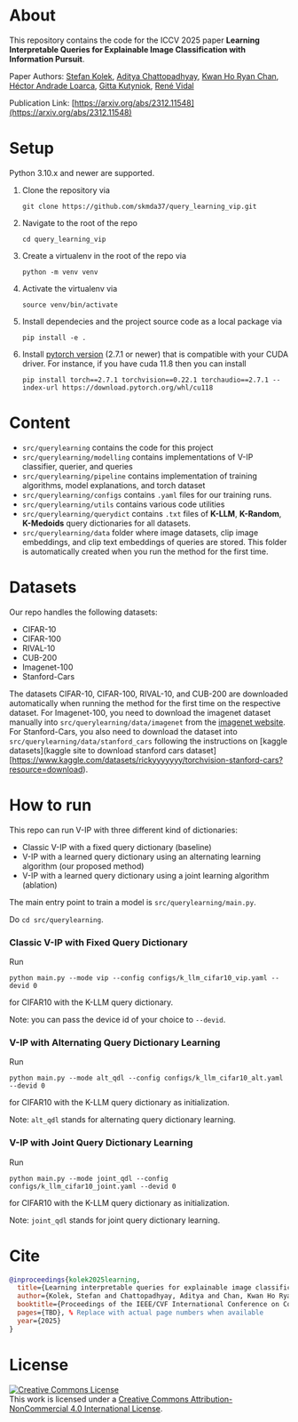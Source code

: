# About

This repository contains the code for the ICCV 2025 paper **Learning Interpretable Queries for Explainable Image Classification with Information Pursuit**.

Paper Authors: [Stefan Kolek](https://skmda37.github.io/), [Aditya Chattopadhyay](https://achatto1.github.io/), [Kwan Ho Ryan Chan](https://ryanchankh.github.io/), [Héctor Andrade Loarca](https://arsenal9971.github.io/), [Gitta Kutyniok](https://www.ai.math.uni-muenchen.de/members/professor/kutyniok/index.html), [René Vidal](https://www.grasp.upenn.edu/people/rene-vidal/) 

Publication Link: [https://arxiv.org/abs/2312.11548](https://arxiv.org/abs/2312.11548)

# Setup
Python 3.10.x and newer are supported.

1. Clone the repository via
    ```
    git clone https://github.com/skmda37/query_learning_vip.git
    ```
1. Navigate to the root of the repo
    ```
    cd query_learning_vip
    ```
1. Create a virtualenv in the root of the repo via
    ```
    python -m venv venv
    ```
1. Activate the virtualenv via
    ```
    source venv/bin/activate
    ```
1. Install dependecies and the project source code as a local package via
    ```
    pip install -e .
    ```
1. Install [pytorch version](https://pytorch.org/get-started/previous-versions/)  (2.7.1 or newer) that is compatible with your CUDA driver. For instance, if you have cuda 11.8 then you can install
    ```
    pip install torch==2.7.1 torchvision==0.22.1 torchaudio==2.7.1 --index-url https://download.pytorch.org/whl/cu118
    ```

# Content

* `src/querylearning` contains the code for this project
* `src/querylearning/modelling` contains implementations of V-IP classifier, querier, and queries
* `src/querylearning/pipeline` contains implementation of training algorithms, model explanations, and torch dataset
* `src/querylearning/configs` contains `.yaml` files for our training runs.
* `src/querylearning/utils` contains various code utilities 
* `src/querylearning/querydict` contains `.txt` files of **K-LLM**, **K-Random**, **K-Medoids** query dictionaries for all datasets.
* `src/querylearning/data` folder where image datasets, clip image embeddings, and clip text embeddings of queries are stored. This folder is automatically created when you run the method for the first time.

# Datasets
Our repo handles the following datasets:

* CIFAR-10
* CIFAR-100
* RIVAL-10
* CUB-200
* Imagenet-100
* Stanford-Cars

The datasets CIFAR-10, CIFAR-100, RIVAL-10, and CUB-200 are downloaded automatically when running the method for the first time on the respective dataset. For Imagenet-100, you need to download the imagenet dataset manually into `src/querylearning/data/imagenet` from the [imagenet website](https://www.image-net.org/). For Stanford-Cars, you also need to download the dataset into `src/querylearning/data/stanford_cars` following the instructions on [kaggle datasets](kaggle site to download stanford cars dataset][https://www.kaggle.com/datasets/rickyyyyyyy/torchvision-stanford-cars?resource=download).


# How to run
This repo can run V-IP with three different kind of dictionaries:

* Classic V-IP with a fixed query dictionary (baseline)
* V-IP with a learned query dictionary using an alternating learning algorithm (our proposed method)
* V-IP with a learned query dictionary using a joint learning algorithm (ablation)

The main entry point to train a model is `src/querylearning/main.py`. 

Do `cd src/querylearning`.

### Classic V-IP with Fixed Query Dictionary
Run 

```
python main.py --mode vip --config configs/k_llm_cifar10_vip.yaml --devid 0
```

for CIFAR10 with the K-LLM query dictionary.

Note: you can pass the device id of your choice to `--devid`.

### V-IP with Alternating Query Dictionary Learning
Run 

```
python main.py --mode alt_qdl --config configs/k_llm_cifar10_alt.yaml --devid 0
```

for CIFAR10 with the K-LLM query dictionary as initialization.

Note: `alt_qdl` stands for alternating query dictionary learning.

### V-IP with Joint Query Dictionary Learning
Run 

```
python main.py --mode joint_qdl --config configs/k_llm_cifar10_joint.yaml --devid 0
```

for CIFAR10 with the K-LLM query dictionary as initialization.

Note: `joint_qdl` stands for joint query dictionary learning.

# Cite
```bibtex
@inproceedings{kolek2025learning,
  title={Learning interpretable queries for explainable image classification with information pursuit},
  author={Kolek, Stefan and Chattopadhyay, Aditya and Chan, Kwan Ho Ryan and Andrade-Loarca, Hector and Kutyniok, Gitta and Vidal, Ren{\'e}},
  booktitle={Proceedings of the IEEE/CVF International Conference on Computer Vision},
  pages={TBD}, % Replace with actual page numbers when available
  year={2025}
}
```

# License
<div>
<a rel="license" href="http://creativecommons.org/licenses/by-nc/4.0/"><img alt="Creative Commons License" style="border-width:0" src="https://i.creativecommons.org/l/by-nc/4.0/88x31.png" /></a><br />This work is licensed under a <a rel="license" href="http://creativecommons.org/licenses/by-nc/4.0/">Creative Commons Attribution-NonCommercial 4.0 International License</a>.
</div>